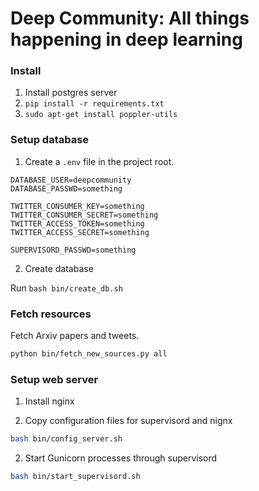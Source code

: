 # Deep Community: All things happening in deep learning

### Install

1. Install postgres server
2. `pip install -r requirements.txt`
3. `sudo apt-get install poppler-utils`

### Setup database

1. Create a `.env` file in the project root.

```
DATABASE_USER=deepcommunity
DATABASE_PASSWD=something

TWITTER_CONSUMER_KEY=something
TWITTER_CONSUMER_SECRET=something
TWITTER_ACCESS_TOKEN=something
TWITTER_ACCESS_SECRET=something

SUPERVISORD_PASSWD=something
```

2. Create database

Run `bash bin/create_db.sh`

### Fetch resources

Fetch Arxiv papers and tweets.

```bash
python bin/fetch_new_sources.py all
```

### Setup web server

1. Install nginx

2. Copy configuration files for supervisord and nignx

```bash
bash bin/config_server.sh
```

2. Start Gunicorn processes through supervisord

```bash
bash bin/start_supervisord.sh
```
